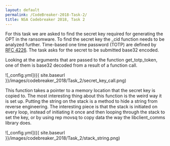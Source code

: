```yaml
---
layout: default
permalink: /CodeBreaker-2018-Task-2/
title: NSA Codebreaker 2018, Task 2
---
```


For this task we are asked to find the secret key required for generating the OPT in the ransomware. To find the secret key the _cid function needs to be analyzed further. Time-based one time password (TOTP) are defined by [RFC 4226](https://tools.ietf.org/html/rfc4226). The task asks for the secret to be submitted base32 encoded. 

Looking at the arguments that are passed to the function get_totp_token, one of them is base32 decoded from a result of a function call. 

![_config.yml]({{ site.baseurl }}/images/codebreaker_2018/Task_2/secret_key_call.png)

This function takes a pointer to a memory location that the secret key is copied to. The most interesting thing about this function is the weird way it is set up. Putting the string on the stack is a method to hide a string from reverse engineering. The interesting piece is that the stack is initiated on every loop, instead of initiating it once and then looping through the stack to set the key, or by using rep movsq to copy data the way the libclient_comms library does. 

![_config.yml]({{ site.baseurl }}/images/codebreaker_2018/Task_2/stack_string.png)
